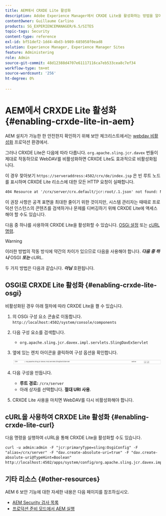 ```yaml
---
title: AEM에서 CRXDE Lite 활성화
description: Adobe Experience Manager에서 CRXDE Lite을 활성화하는 방법을 알아봅니다.
contentOwner: Guillaume Carlino
products: SG_EXPERIENCEMANAGER/6.5/SITES
topic-tags: Security
content-type: reference
exl-id: bf51def2-1dd4-4bd3-b989-685058f0ead8
solution: Experience Manager, Experience Manager Sites
feature: Administering
role: Admin
source-git-commit: 48d12388d4707e61117116ca7eb533cea8c7ef34
workflow-type: tm+mt
source-wordcount: '256'
ht-degree: 0%

---
```


# AEM에서 CRXDE Lite 활성화{#enabling-crxde-lite-in-aem}

AEM 설치가 가능한 한 안전한지 확인하기 위해 보안 체크리스트에서는 [webdav 비활성화](/help/sites-administering/security-checklist.md#disable-webdav) 프로덕션 환경에서.

그러나 CRXDE Lite은 다음에 따라 다릅니다. `org.apache.sling.jcr.davex` 번들이 제대로 작동하므로 WebDAV를 비활성화하면 CRXDE Lite도 효과적으로 비활성화됩니다.

이 경우 찾아보기 `https://serveraddress:4502/crx/de/index.jsp` 은 빈 루트 노드를 표시하며 CRXDE Lite 리소스에 대한 모든 HTTP 요청이 실패합니다.

```xml
404 Resource at '/crx/server/crx.default/jcr:root/.1.json' not found: No resource found
```

이 권장 사항은 공격 표면을 최대한 줄이기 위한 것이지만, 시스템 관리자는 때때로 프로덕션 인스턴스의 콘텐츠를 검색하거나 문제를 디버깅하기 위해 CRXDE Lite에 액세스해야 할 수도 있습니다.

다음 중 하나를 사용하여 CRXDE Lite을 활성화할 수 있습니다. [OSGi 설정](#enabling-crxde-lite-osgi) 또는 [cURL 명령](#enabling-crxde-lite-curl).

>[!WARNING]
>
>이러한 방법의 작동 방식에 약간의 차이가 있으므로 다음을 사용해야 합니다. ***다음 중 하나*** OSGI ***또는*** cURL.
>
>두 가지 방법은 다음과 같습니다. ***아님*** 호환됩니다.

## OSGI로 CRXDE Lite 활성화 {#enabling-crxde-lite-osgi}

비활성화된 경우 아래 절차에 따라 CRXDE Lite을 켤 수 있습니다.

1. 의 OSGi 구성 요소 콘솔로 이동합니다. `http://localhost:4502/system/console/components`
1. 다음 구성 요소를 검색합니다.

   * `org.apache.sling.jcr.davex.impl.servlets.SlingDavExServlet`

1. 옆에 있는 렌치 아이콘을 클릭하여 구성 옵션을 확인합니다.

   ![chlimage_1-80](assets/chlimage_1-80a.png)

1. 다음 구성을 만듭니다.

   * **루트 경로:** `/crx/server`
   * 아래 상자를 선택합니다. **절대 URI 사용**.

1. CRXDE Lite 사용을 마치면 WebDAV를 다시 비활성화해야 합니다.

## cURL을 사용하여 CRXDE Lite 활성화 {#enabling-crxde-lite-curl}

다음 명령을 실행하여 cURL을 통해 CRXDE Lite을 활성화할 수도 있습니다.

```shell
curl -u admin:admin -F "jcr:primaryType=sling:OsgiConfig" -F "alias=/crx/server" -F "dav.create-absolute-uri=true" -F "dav.create-absolute-uri@TypeHint=Boolean" http://localhost:4502/apps/system/config/org.apache.sling.jcr.davex.impl.servlets.SlingDavExServlet
```

## 기타 리소스 {#other-resources}

AEM 6 보안 기능에 대한 자세한 내용은 다음 페이지를 참조하십시오.

* [AEM Security 검사 목록](/help/sites-administering/security-checklist.md)
* [프로덕션 준비 모드에서 AEM 실행](/help/sites-administering/production-ready.md)

